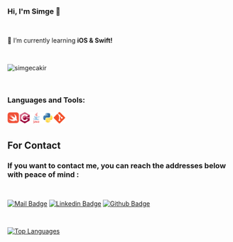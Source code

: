 ### Hi, I'm Simge 👋
<br>

🌱 I’m currently learning **iOS & Swift!**

<br>

<p align="left"> <img src="https://komarev.com/ghpvc/?username=simgecakir&label=Profile%20views&color=0e75b6&style=flat" alt="simgecakir" /> </p>

<br>

### Languages and Tools:
<img align="left" alt="SWIFT" width="26px" src="https://raw.githubusercontent.com/devicons/devicon/master/icons/swift/swift-original.svg" /> 
<img align="left" alt="C++" width="26px" src="https://raw.githubusercontent.com/devicons/devicon/master/icons/cplusplus/cplusplus-original.svg" /> 
<img align="left" alt="JAVA" width="26px" src="https://raw.githubusercontent.com/devicons/devicon/master/icons/java/java-original-wordmark.svg" />
<img align="left" alt="PYTHON" width="26px" src="https://raw.githubusercontent.com/devicons/devicon/master/icons/python/python-original.svg" />
<img align="left" alt="Git" width="26px" src="https://raw.githubusercontent.com/devicons/devicon/master/icons/git/git-original.svg" />

<br>
<br>

## For Contact

### If you want to contact me, you can reach the addresses below with peace of mind : 

<br>

 [![Mail Badge](https://img.shields.io/badge/gmail-c14438?style=for-the-badge&logo=Gmail&logoColor=white&link=mailto:simge1@icloud.com)](mailto:simgeecakir.98@gmail.com)
 [![Linkedin Badge](https://img.shields.io/badge/linkedin-%230077B5.svg?&style=for-the-badge&logo=linkedin&logoColor=white)](https://www.linkedin.com/in/simge-çakır/)
 [![Github Badge](https://img.shields.io/badge/github-333?style=for-the-badge&logo=github&logoColor=white)](https://github.com/simgecakir)

<br>

[![Top Languages](https://github-readme-stats.vercel.app/api/top-langs/?username=simgecakir&layout=compact)](https://github.com/anuraghazra/github-readme-stats)
